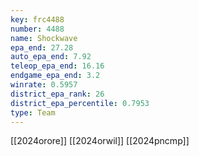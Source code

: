 ```yaml
---
key: frc4488
number: 4488
name: Shockwave
epa_end: 27.28
auto_epa_end: 7.92
teleop_epa_end: 16.16
endgame_epa_end: 3.2
winrate: 0.5957
district_epa_rank: 26
district_epa_percentile: 0.7953
type: Team
---
```

[[2024orore]]
[[2024orwil]]
[[2024pncmp]]

